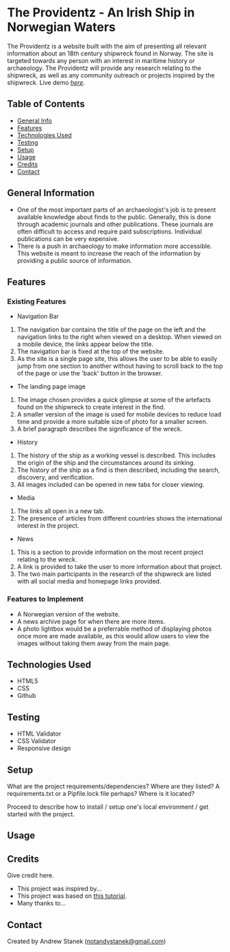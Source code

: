 # The Providentz - An Irish Ship in Norwegian Waters
The Providentz is a website built with the aim of presenting all relevant information about an 18th century shipwreck found in Norway.  The site is targeted towards any person with an interest in maritime history or archaeology.  The Providentz will provide any research relating to the shipwreck, as well as any community outreach or projects inspired by the shipwreck.
Live demo [_here_](https://notandy82.github.io/first-project-repo/). <!-- If you have the project hosted somewhere, include the link here. -->

## Table of Contents
* [General Info](#general-information)
* [Features](#features)
* [Technologies Used](#technologies-used)
* [Testing](#testing)
* [Setup](#setup)
* [Usage](#usage)
* [Credits](#credits)
* [Contact](#contact)



## General Information
- One of the most important parts of an archaeologist's job is to present available knowledge about finds to the public.  Generally, this is done through academic journals and other publications.  These journals are often difficult to access and require paid subscriptions.  Individual publications can be very expensive.
- There is a push in archaeology to make information more accessible.  This website is meant to increase the reach of the information by providing a public source of information.


## Features
### Existing Features
- Navigation Bar
1. The navigation bar contains the title of the page on the left and the navigation links to the right when viewed on a desktop.  When viewed on a mobile device, the links appear below the title.
2. The navigation bar is fixed at the top of the website.
3. As the site is a single page site, this allows the user to be able to easily jump from one section to another without having to scroll back to the top of the page or use the 'back' button in the browser.
- The landing page image
1. The image chosen provides a quick glimpse at some of the artefacts found on the shipwreck to create interest in the find.
2. A smaller version of the image is used for mobile devices to reduce load time and provide a more suitable size of photo for a smaller screen.
3. A brief paragraph describes the significance of the wreck.
- History
1. The history of the ship as a working vessel is described. This includes the origin of the ship and the circumstances around its sinking.
2. The history of the ship as a find is then described, including the search, discovery, and verification.
3. All images included can be opened in new tabs for closer viewing.
- Media
1. The links all open in a new tab.
2. The presence of articles from different countries shows the international interest in the project.
- News
1. This is a section to provide information on the most recent project relating to the wreck.
2. A link is provided to take the user to more information about that project.
3. The two main participants in the research of the shipwreck are listed with all social media and homepage links provided.

### Features to Implement
- A Norwegian version of the website.
- A news archive page for when there are more items.
- A photo lightbox would be a preferrable method of displaying photos once more are made available, as this would allow users to view the images without taking them away from the main page.


## Technologies Used
- HTML5
- CSS
- Github


## Testing
- HTML Validator
- CSS Validator
- Responsive design




## Setup
What are the project requirements/dependencies? Where are they listed? A requirements.txt or a Pipfile.lock file perhaps? Where is it located?

Proceed to describe how to install / setup one's local environment / get started with the project.


## Usage


## Credits
Give credit here.
- This project was inspired by...
- This project was based on [this tutorial](https://www.example.com).
- Many thanks to...


## Contact
Created by Andrew Stanek (notandystanek@gmail.com)
